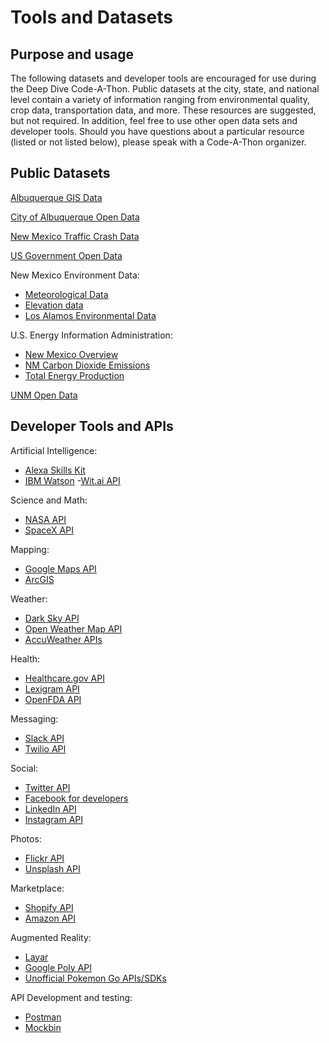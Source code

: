 # Tools and Datasets

## Purpose and usage
The following datasets and developer tools are encouraged for use during the Deep Dive Code-A-Thon. Public datasets at the city, state, and national level contain a variety of information ranging from environmental quality, crop data, transportation data, and more. These resources are suggested, but not required. In addition, feel free to use other open data sets and developer tools. Should you have questions about a particular resource (listed or not listed below), please speak with a Code-A-Thon organizer.

## Public Datasets
[Albuquerque GIS Data](https://hub.arcgis.com/datasets?bbox=-106.81904999999999%2C34.914230000000046%2C-106.47904999999999%2C35.25423000000005&location_name=Albuquerque%2C%20New%20Mexico)

[City of Albuquerque Open Data](https://www.cabq.gov/abq-data)

[New Mexico Traffic Crash Data](https://tru.unm.edu/)

[US Government Open Data](https://www.data.gov/)

New Mexico Environment Data:
- [Meteorological Data](https://www.env.nm.gov/air-quality/meteorological-data/)
- [Elevation data](https://www.env.nm.gov/air-quality/dem-data/)
- [Los Alamos Environmental Data](http://www.intellusnmdata.com/)

U.S. Energy Information Administration:
- [New Mexico Overview](https://www.eia.gov/state/?sid=NM)
- [NM Carbon Dioxide Emissions](https://www.eia.gov/state/rankings/?sid=NM#series/226)
- [Total Energy Production](https://www.eia.gov/state/rankings/?sid=NM#series/101)

[UNM Open Data](https://bber.unm.edu/unm-open-data)

## Developer Tools and APIs

Artificial Intelligence:
- [Alexa Skills Kit](https://developer.amazon.com/docs/custom-skills/host-a-custom-skill-as-an-aws-lambda-function.html)
- [IBM Watson](https://www.ibm.com/watson/developer/)
-[Wit.ai API](https://wit.ai/)

Science and Math:
- [NASA API](https://api.nasa.gov/)
- [SpaceX API](https://github.com/r-spacex/SpaceX-API)

Mapping:
- [Google Maps API](https://developers.google.com/maps/)
- [ArcGIS](https://developers.arcgis.com/javascript/)

Weather:
- [Dark Sky API](https://darksky.net/dev)
- [Open Weather Map API](https://openweathermap.org/api)
- [AccuWeather APIs](https://developer.accuweather.com/)

Health:
- [Healthcare.gov API](https://www.healthcare.gov/developers/)
- [Lexigram API](https://docs.lexigram.io/v1/welcome/getting-started)
- [OpenFDA API](https://open.fda.gov/api/)

Messaging:
- [Slack API](https://api.slack.com/)
- [Twilio API](https://www.twilio.com/docs/api/rest)

Social:
- [Twitter API](https://developer.twitter.com/en/docs)
- [Facebook for developers](https://developers.facebook.com/)
- [LinkedIn API](https://developer.linkedin.com/docs/rest-api#)
- [Instagram API](https://www.instagram.com/developer/)

Photos:
- [Flickr API](https://www.flickr.com/services/api/)
- [Unsplash API](https://unsplash.com/developers)

Marketplace:
- [Shopify API](https://developers.shopify.com/)
- [Amazon API](https://developer.amazon.com/services-and-apis)

Augmented Reality:
- [Layar](https://www.layar.com/documentation/browser/api/)
- [Google Poly API](https://developers.google.com/poly/)
- [Unofficial Pokemon Go APIs/SDKs](https://www.programmableweb.com/api/unofficial-pok%C3%A9mon-go/sdks)

API Development and testing:
- [Postman](https://www.getpostman.com/)
- [Mockbin](http://mockbin.org/)





 